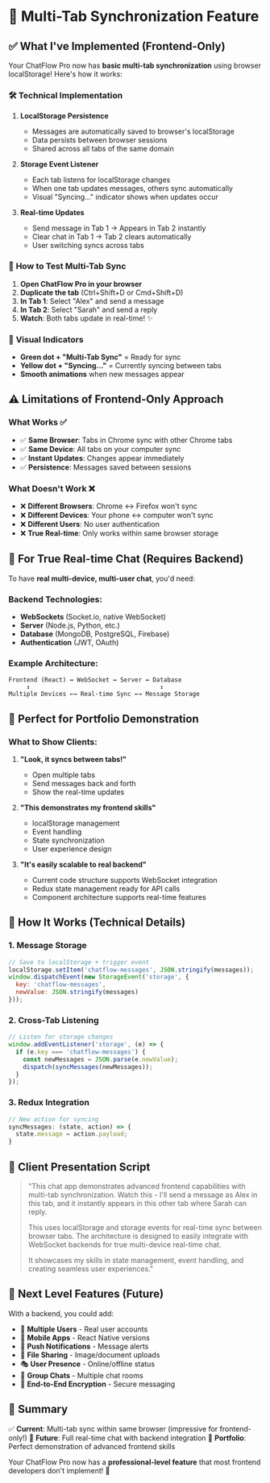 # 🔄 Multi-Tab Synchronization Feature

## ✅ **What I've Implemented (Frontend-Only)**

Your ChatFlow Pro now has **basic multi-tab synchronization** using browser localStorage! Here's how it works:

### 🛠️ **Technical Implementation**

1. **LocalStorage Persistence**
   - Messages are automatically saved to browser's localStorage
   - Data persists between browser sessions
   - Shared across all tabs of the same domain

2. **Storage Event Listener**
   - Each tab listens for localStorage changes
   - When one tab updates messages, others sync automatically
   - Visual "Syncing..." indicator shows when updates occur

3. **Real-time Updates**
   - Send message in Tab 1 → Appears in Tab 2 instantly
   - Clear chat in Tab 1 → Tab 2 clears automatically
   - User switching syncs across tabs

### 🎯 **How to Test Multi-Tab Sync**

1. **Open ChatFlow Pro in your browser**
2. **Duplicate the tab** (Ctrl+Shift+D or Cmd+Shift+D)
3. **In Tab 1**: Select "Alex" and send a message
4. **In Tab 2**: Select "Sarah" and send a reply
5. **Watch**: Both tabs update in real-time! ✨

### 🎨 **Visual Indicators**

- **Green dot + "Multi-Tab Sync"** = Ready for sync
- **Yellow dot + "Syncing..."** = Currently syncing between tabs
- **Smooth animations** when new messages appear

## ⚠️ **Limitations of Frontend-Only Approach**

### What Works ✅
- ✅ **Same Browser**: Tabs in Chrome sync with other Chrome tabs
- ✅ **Same Device**: All tabs on your computer sync
- ✅ **Instant Updates**: Changes appear immediately
- ✅ **Persistence**: Messages saved between sessions

### What Doesn't Work ❌
- ❌ **Different Browsers**: Chrome ↔ Firefox won't sync
- ❌ **Different Devices**: Your phone ↔ computer won't sync
- ❌ **Different Users**: No user authentication
- ❌ **True Real-time**: Only works within same browser storage

## 🚀 **For True Real-time Chat (Requires Backend)**

To have **real multi-device, multi-user chat**, you'd need:

### Backend Technologies:
- **WebSockets** (Socket.io, native WebSocket)
- **Server** (Node.js, Python, etc.)
- **Database** (MongoDB, PostgreSQL, Firebase)
- **Authentication** (JWT, OAuth)

### Example Architecture:
```
Frontend (React) ↔ WebSocket ↔ Server ↔ Database
     ↕                                    ↕
Multiple Devices ←→ Real-time Sync ←→ Message Storage
```

## 🎯 **Perfect for Portfolio Demonstration**

### What to Show Clients:

1. **"Look, it syncs between tabs!"**
   - Open multiple tabs
   - Send messages back and forth
   - Show the real-time updates

2. **"This demonstrates my frontend skills"**
   - localStorage management
   - Event handling
   - State synchronization
   - User experience design

3. **"It's easily scalable to real backend"**
   - Current code structure supports WebSocket integration
   - Redux state management ready for API calls
   - Component architecture supports real-time features

## 🔧 **How It Works (Technical Details)**

### 1. **Message Storage**
```javascript
// Save to localStorage + trigger event
localStorage.setItem('chatflow-messages', JSON.stringify(messages));
window.dispatchEvent(new StorageEvent('storage', {
  key: 'chatflow-messages',
  newValue: JSON.stringify(messages)
}));
```

### 2. **Cross-Tab Listening**
```javascript
// Listen for storage changes
window.addEventListener('storage', (e) => {
  if (e.key === 'chatflow-messages') {
    const newMessages = JSON.parse(e.newValue);
    dispatch(syncMessages(newMessages));
  }
});
```

### 3. **Redux Integration**
```javascript
// New action for syncing
syncMessages: (state, action) => {
  state.message = action.payload;
}
```

## 🎉 **Client Presentation Script**

> "This chat app demonstrates advanced frontend capabilities with multi-tab synchronization. Watch this - I'll send a message as Alex in this tab, and it instantly appears in this other tab where Sarah can reply. 
> 
> This uses localStorage and storage events for real-time sync between browser tabs. The architecture is designed to easily integrate with WebSocket backends for true multi-device real-time chat.
> 
> It showcases my skills in state management, event handling, and creating seamless user experiences."

## 🚀 **Next Level Features (Future)**

With a backend, you could add:
- 👥 **Multiple Users** - Real user accounts
- 📱 **Mobile Apps** - React Native versions
- 🔔 **Push Notifications** - Message alerts
- 📁 **File Sharing** - Image/document uploads
- 🎭 **User Presence** - Online/offline status
- 💬 **Group Chats** - Multiple chat rooms
- 🔐 **End-to-End Encryption** - Secure messaging

## 🎯 **Summary**

✅ **Current**: Multi-tab sync within same browser (impressive for frontend-only!)
🚀 **Future**: Full real-time chat with backend integration
💼 **Portfolio**: Perfect demonstration of advanced frontend skills

Your ChatFlow Pro now has a **professional-level feature** that most frontend developers don't implement! 🎉
